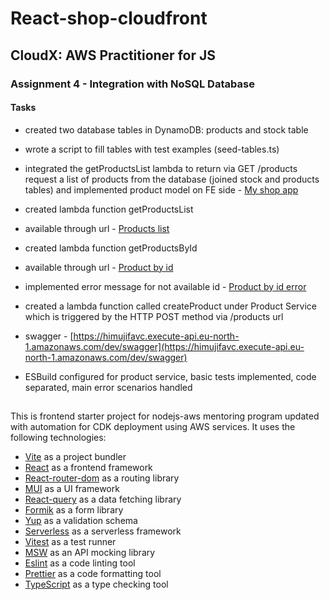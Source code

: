 # React-shop-cloudfront

## CloudX: AWS Practitioner for JS

### Assignment 4 - Integration with NoSQL Database

#### Tasks

- created two database tables in DynamoDB: products and stock table
- wrote a script to fill tables with test examples (seed-tables.ts)
- integrated the getProductsList lambda to return via GET /products request a list of products from the database (joined stock and products tables) and implemented product model on FE side - [My shop app](https://d1kq5q0usw740u.cloudfront.net)

- created lambda function getProductsList
- available through url - [Products list](https://himujifavc.execute-api.eu-north-1.amazonaws.com/dev/products)

- created lambda function getProductsById
- available through url - [Product by id](https://himujifavc.execute-api.eu-north-1.amazonaws.com/dev/products/f1e29929-44cf-400a-b9bf-edcb050e32ab)
- implemented error message for not available id - [Product by id error](https://himujifavc.execute-api.eu-north-1.amazonaws.com/dev/products/99)

- created a lambda function called createProduct under Product Service which is triggered by the HTTP POST method via /products url

- swagger - [https://himujifavc.execute-api.eu-north-1.amazonaws.com/dev/swagger](https://himujifavc.execute-api.eu-north-1.amazonaws.com/dev/swagger)

- ESBuild configured for product service, basic tests implemented, code separated, main error scenarios handled

##

This is frontend starter project for nodejs-aws mentoring program updated with automation for CDK deployment using AWS services. It uses the following technologies:

- [Vite](https://vitejs.dev/) as a project bundler
- [React](https://beta.reactjs.org/) as a frontend framework
- [React-router-dom](https://reactrouterdotcom.fly.dev/) as a routing library
- [MUI](https://mui.com/) as a UI framework
- [React-query](https://react-query-v3.tanstack.com/) as a data fetching library
- [Formik](https://formik.org/) as a form library
- [Yup](https://github.com/jquense/yup) as a validation schema
- [Serverless](https://serverless.com/) as a serverless framework
- [Vitest](https://vitest.dev/) as a test runner
- [MSW](https://mswjs.io/) as an API mocking library
- [Eslint](https://eslint.org/) as a code linting tool
- [Prettier](https://prettier.io/) as a code formatting tool
- [TypeScript](https://www.typescriptlang.org/) as a type checking tool
